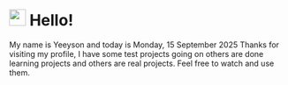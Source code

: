  <h1>
    <img src="https://emojis.slackmojis.com/emojis/images/1643510097/45343/hi.gif?1643510097" width="30"/> 
    Hello!
 </h1>
 <p>
    My name is Yeeyson and today is Monday, 15 September 2025
    Thanks for visiting my profile, I have some test projects going on others are done learning projects and others are real projects.
    Feel free to watch and use them.
 </p>